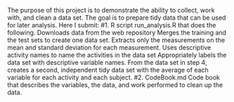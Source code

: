 The purpose of this project is to demonstrate the ability to collect, work with, and clean a data set. The goal is to prepare tidy data that can be used for later analysis. Here I submit: 
#1. R script 
run_analysis.R that does the following.
Downloads data from the web repository
Merges the training and the test sets to create one data set.
Extracts only the measurements on the mean and standard deviation for each measurement. 
Uses descriptive activity names to name the activities in the data set
Appropriately labels the data set with descriptive variable names. 
From the data set in step 4, creates a second, independent tidy data set with the average of each variable for each activity and each subject.
#2. CodeBook.md 
Code book that describes the variables, the data, and work performed to clean up the data.

